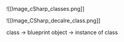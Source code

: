 ![[Image_cSharp_classes.png]]

![[Image_CSharp_decalre_class.png]]

class -> blueprint
object -> instance of class